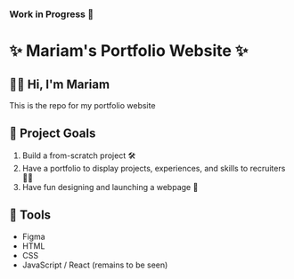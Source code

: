 ### Work in Progress 🔧
# ✨ Mariam's Portfolio Website ✨

## 👋🏼 Hi, I'm Mariam
This is the repo for my portfolio website
## 🎯 Project Goals
1. Build a from-scratch project 🛠️
2. Have a portfolio to display projects, experiences, and skills to recruiters 🤝🏼
3. Have fun designing and launching a webpage 🚀

## 🧱 Tools
- Figma
- HTML
- CSS
- JavaScript / React (remains to be seen)

